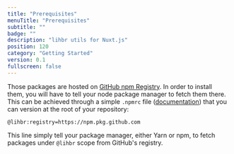 ```yaml
---
title: "Prerequisites"
menuTitle: "Prerequisites"
subtitle: ""
badge: ""
description: "lihbr utils for Nuxt.js"
position: 120
category: "Getting Started"
version: 0.1
fullscreen: false
---
```


Those packages are hosted on [GitHub npm Registry](https://github.com/features/packages). In order to install them, you will have to tell your node package manager to fetch them there. This can be achieved through a simple `.npmrc` file ([documentation](https://docs.npmjs.com/configuring-npm/npmrc.html)) that you can version at the root of your repository:

```apacheconf[.npmrc]
@lihbr:registry=https://npm.pkg.github.com
```

This line simply tell your package manager, either Yarn or npm, to fetch packages under `@lihbr` scope from GitHub's registry.
